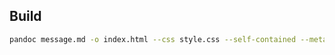## Build
```bash
pandoc message.md -o index.html --css style.css --self-contained --metadata title="Ejemplo"
```

